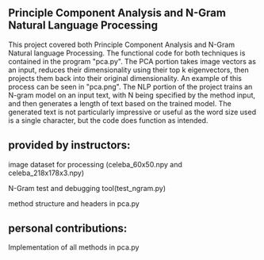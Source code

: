 ## Principle Component Analysis and N-Gram Natural Language Processing

This project covered both Principle Component Analysis and N-Gram Natural language Processing. The functional code for both techniques is contained in the program "pca.py". The PCA portion takes image vectors as an input, reduces their dimensionality using their top k eigenvectors, then projects them back into their original dimensionality. An example of this process can be seen in "pca.png". The NLP portion of the project trains an N-gram model on an input text, with N being specified by the method input, and then generates a length of text based on the trained model. The generated text is not particularly impressive or useful as the word size used is a single character, but the code does function as intended.

## provided by instructors:

image dataset for processing (celeba_60x50.npy and celeba_218x178x3.npy)

N-Gram test and debugging tool(test_ngram.py)

method structure and headers in pca.py

## personal contributions:

Implementation of all methods in pca.py
